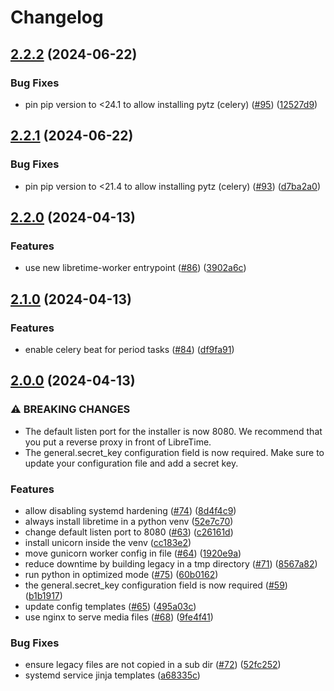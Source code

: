 # Changelog

## [2.2.2](https://github.com/libretime/ansible-role-libretime/compare/2.2.1...2.2.2) (2024-06-22)


### Bug Fixes

* pin pip version to &lt;24.1 to allow installing pytz (celery) ([#95](https://github.com/libretime/ansible-role-libretime/issues/95)) ([12527d9](https://github.com/libretime/ansible-role-libretime/commit/12527d94f5f0b25eecefa63bab7cbba1f5a8e064))

## [2.2.1](https://github.com/libretime/ansible-role-libretime/compare/2.2.0...2.2.1) (2024-06-22)


### Bug Fixes

* pin pip version to &lt;21.4 to allow installing pytz (celery) ([#93](https://github.com/libretime/ansible-role-libretime/issues/93)) ([d7ba2a0](https://github.com/libretime/ansible-role-libretime/commit/d7ba2a0388acc0f66e0d3639fff43fdb427e55d8))

## [2.2.0](https://github.com/libretime/ansible-role-libretime/compare/2.1.0...2.2.0) (2024-04-13)


### Features

* use new libretime-worker entrypoint ([#86](https://github.com/libretime/ansible-role-libretime/issues/86)) ([3902a6c](https://github.com/libretime/ansible-role-libretime/commit/3902a6cadd8fb15be5e64b4ff6609d0c87db6864))

## [2.1.0](https://github.com/libretime/ansible-role-libretime/compare/2.0.0...2.1.0) (2024-04-13)


### Features

* enable celery beat for period tasks ([#84](https://github.com/libretime/ansible-role-libretime/issues/84)) ([df9fa91](https://github.com/libretime/ansible-role-libretime/commit/df9fa911dc9244160da8af9d8fe87e376496d7f0))

## [2.0.0](https://github.com/libretime/ansible-role-libretime/compare/1.0.0...2.0.0) (2024-04-13)


### ⚠ BREAKING CHANGES

* The default listen port for the installer is now 8080. We recommend that you put a reverse proxy in front of LibreTime.
* The general.secret_key configuration field is now required. Make sure to update your configuration file and add a secret key.

### Features

* allow disabling systemd hardening ([#74](https://github.com/libretime/ansible-role-libretime/issues/74)) ([8d4f4c9](https://github.com/libretime/ansible-role-libretime/commit/8d4f4c97c9215eb611eda1bf5d79c5718ea5501c))
* always install libretime in a python venv ([52e7c70](https://github.com/libretime/ansible-role-libretime/commit/52e7c708234a1bd364359792ec34b7a4ae74f41d))
* change default listen port to 8080 ([#63](https://github.com/libretime/ansible-role-libretime/issues/63)) ([c26161d](https://github.com/libretime/ansible-role-libretime/commit/c26161d0ad7d36478c96a821d1fb3f5c40465ee0))
* install unicorn inside the venv ([cc183e2](https://github.com/libretime/ansible-role-libretime/commit/cc183e25c5d1c27e915d21d78cbef18aae4c9bd5))
* move gunicorn worker config in file ([#64](https://github.com/libretime/ansible-role-libretime/issues/64)) ([1920e9a](https://github.com/libretime/ansible-role-libretime/commit/1920e9a886147973703f6421db45f2533e791d65))
* reduce downtime by building legacy in a tmp directory ([#71](https://github.com/libretime/ansible-role-libretime/issues/71)) ([8567a82](https://github.com/libretime/ansible-role-libretime/commit/8567a82d3296b6885c4bd34af414e9f21ecadf98))
* run python in optimized mode ([#75](https://github.com/libretime/ansible-role-libretime/issues/75)) ([60b0162](https://github.com/libretime/ansible-role-libretime/commit/60b01620241609634c200445e9b1074a2833d58f))
* the general.secret_key configuration field is now required ([#59](https://github.com/libretime/ansible-role-libretime/issues/59)) ([b1b1917](https://github.com/libretime/ansible-role-libretime/commit/b1b19177798a74643e03273726ef7b2f5b4ad904))
* update config templates ([#65](https://github.com/libretime/ansible-role-libretime/issues/65)) ([495a03c](https://github.com/libretime/ansible-role-libretime/commit/495a03c7cfbe3ad8ba9d9249f2c18af867b9d534))
* use nginx to serve media files ([#68](https://github.com/libretime/ansible-role-libretime/issues/68)) ([9fe4f41](https://github.com/libretime/ansible-role-libretime/commit/9fe4f4164607a2534793b24f713fc02b06e088b2))


### Bug Fixes

* ensure legacy files are not copied in a sub dir ([#72](https://github.com/libretime/ansible-role-libretime/issues/72)) ([52fc252](https://github.com/libretime/ansible-role-libretime/commit/52fc2523728f824e4544241ba42b28fd24e03ed8))
* systemd service jinja templates ([a68335c](https://github.com/libretime/ansible-role-libretime/commit/a68335c601bf53993700fea9fefb7db3994ae261))
